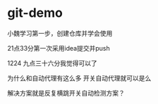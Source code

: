 # git-demo
小魏学习第一步，创建仓库并学会使用


21点33分第一次采用idea提交并push

1224 九点三十六分我觉得可以了

为什么和自动代理有这么多
开关自动代理就可以是么

解决方案就是反复横跳开关自动检测方案？